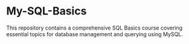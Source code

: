 # My-SQL-Basics
This repository contains a comprehensive SQL Basics course covering essential topics for database management and querying using MySQL.
